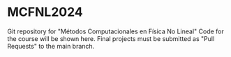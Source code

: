 # MCFNL2024
Git repository for "Métodos Computacionales en Física No Lineal"  Code for the course will be shown here. Final projects must be submitted as "Pull Requests" to the main branch.
